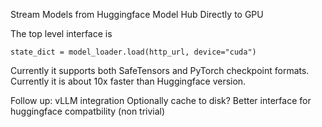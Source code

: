 Stream Models from Huggingface Model Hub Directly to GPU

The top level interface is
```
state_dict = model_loader.load(http_url, device="cuda")
```

Currently it supports both SafeTensors and PyTorch checkpoint formats.
Currently it is about 10x faster than Huggingface version.

Follow up:
vLLM integration
Optionally cache to disk?
Better interface for huggingface compatbility (non trivial)
